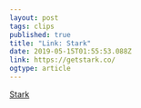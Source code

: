 ```yaml
---
layout: post 
tags: clips 
published: true 
title: "Link: Stark" 
date: 2019-05-15T01:55:53.088Z 
link: https://getstark.co/ 
ogtype: article 
---
```

[ Stark ]( https://getstark.co/ ) 
